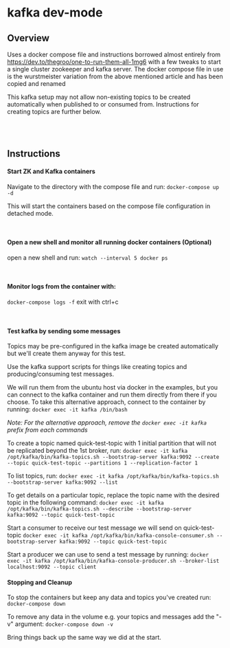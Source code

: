 # kafka dev-mode

## Overview
Uses a docker compose file and instructions borrowed almost entirely from https://dev.to/thegroo/one-to-run-them-all-1mg6 with a few tweaks to start a single cluster zookeeper and
 kafka server. The docker compose file in use is the wurstmeister variation from the above mentioned article and has been copied and renamed
 
 This kafka setup may not allow non-existing topics to be created automatically when published to or consumed from. Instructions for creating
  topics are further below.
  
 <br>
 <br>
 
## Instructions
 
#### Start ZK and Kafka containers
Navigate to the directory with the compose file and run:
`docker-compose up -d`

This will start the containers based on the compose file configuration in detached mode.

<br>
 
#### Open a new shell and monitor all running docker containers (Optional)
open a new shell and run: 
`watch --interval 5 docker ps`

<br>

#### Monitor logs from the container with:
`docker-compose logs -f` exit with ctrl+c

<br>

#### Test kafka by sending some messages

Topics may be pre-configured in the kafka image be created automatically but we'll create them anyway for this test.

Use the kafka support scripts for things like creating topics and producing/consuming test messages.

We will run them from the ubuntu host via docker in the examples, but you can connect to the kafka container and run them directly from there if you choose. To take this alternative approach, connect to the container by running: `docker exec -it kafka /bin/bash`

_Note: For the alternative approach, remove the `docker exec -it kafka` prefix from each commands_

To create a topic named quick-test-topic with 1 initial partition that will not be replicated beyond the 1st broker, run: 
`docker exec -it kafka /opt/kafka/bin/kafka-topics.sh --bootstrap-server kafka:9092 --create --topic quick-test-topic --partitions 1 --replication-factor 1`

To list topics, run: `docker exec -it kafka /opt/kafka/bin/kafka-topics.sh --bootstrap-server kafka:9092 --list`

To get details on a particular topic, replace the topic name with the desired topic in the following command:
`docker exec -it kafka /opt/kafka/bin/kafka-topics.sh --describe --bootstrap-server kafka:9092 --topic quick-test-topic`

Start a consumer to receive our test message we will send on quick-test-topic
`docker exec -it kafka /opt/kafka/bin/kafka-console-consumer.sh --bootstrap-server kafka:9092 --topic quick-test-topic`

Start a producer we can use to send a test message by running:
`docker exec -it kafka /opt/kafka/bin/kafka-console-producer.sh --broker-list localhost:9092 --topic client`

#### Stopping and Cleanup 
To stop the containers but keep any data and topics you've created run:
`docker-compose down`

To remove any data in the volume e.g. your topics and messages add the "-v" argument:
`docker-compose down -v`

Bring things back up the same way we did at the start.
